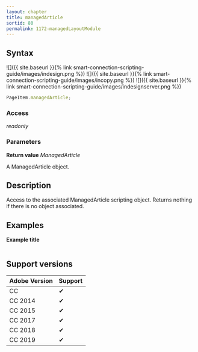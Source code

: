 ```yaml
---
layout: chapter
title: managedArticle
sortid: 80
permalink: 1172-managedLayoutModule
---
```

## Syntax

![]({{ site.baseurl }}{% link smart-connection-scripting-guide/images/indesign.png %}) ![]({{ site.baseurl }}{% link smart-connection-scripting-guide/images/incopy.png %}) ![]({{ site.baseurl }}{% link smart-connection-scripting-guide/images/indesignserver.png %})
```javascript
PageItem.managedArticle;
```

### Access

*readonly*

### Parameters

**Return value** *ManagedArticle*

A ManagedArticle object.

## Description

Access to the associated ManagedArticle scripting object.
Returns nothing if there is no object associated.

## Examples

**Example title**

```javascript
```

## Support versions

| Adobe Version | Support |
|---------------|---------|
| CC            | ✔       |
| CC 2014       | ✔       |
| CC 2015       | ✔       |
| CC 2017       | ✔       |
| CC 2018       | ✔       |
| CC 2019       | ✔       |